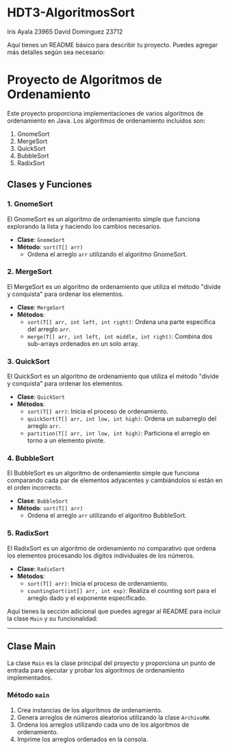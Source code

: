 # HDT3-AlgoritmosSort
Iris Ayala 23965
David Dominguez 23712

Aquí tienes un README básico para describir tu proyecto. Puedes agregar más detalles según sea necesario:

# Proyecto de Algoritmos de Ordenamiento

Este proyecto proporciona implementaciones de varios algoritmos de ordenamiento en Java. Los algoritmos de ordenamiento incluidos son:

1. GnomeSort
2. MergeSort
3. QuickSort
4. BubbleSort
5. RadixSort

## Clases y Funciones

### 1. GnomeSort

El GnomeSort es un algoritmo de ordenamiento simple que funciona explorando la lista y haciendo los cambios necesarios.

- **Clase**: `GnomeSort`
- **Método**: `sort(T[] arr)`
    - Ordena el arreglo `arr` utilizando el algoritmo GnomeSort.

### 2. MergeSort

El MergeSort es un algoritmo de ordenamiento que utiliza el método "divide y conquista" para ordenar los elementos.

- **Clase**: `MergeSort`
- **Métodos**:
    - `sort(T[] arr, int left, int right)`: Ordena una parte específica del arreglo `arr`.
    - `merge(T[] arr, int left, int middle, int right)`: Combina dos sub-arrays ordenados en un solo array.

### 3. QuickSort

El QuickSort es un algoritmo de ordenamiento que utiliza el método "divide y conquista" para ordenar los elementos.

- **Clase**: `QuickSort`
- **Métodos**:
    - `sort(T[] arr)`: Inicia el proceso de ordenamiento.
    - `quickSort(T[] arr, int low, int high)`: Ordena un subarreglo del arreglo `arr`.
    - `partition(T[] arr, int low, int high)`: Particiona el arreglo en torno a un elemento pivote.

### 4. BubbleSort

El BubbleSort es un algoritmo de ordenamiento simple que funciona comparando cada par de elementos adyacentes y cambiándolos si están en el orden incorrecto.

- **Clase**: `BubbleSort`
- **Método**: `sort(T[] arr)`
    - Ordena el arreglo `arr` utilizando el algoritmo BubbleSort.

### 5. RadixSort

El RadixSort es un algoritmo de ordenamiento no comparativo que ordena los elementos procesando los dígitos individuales de los números.

- **Clase**: `RadixSort`
- **Métodos**:
    - `sort(T[] arr)`: Inicia el proceso de ordenamiento.
    - `countingSort(int[] arr, int exp)`: Realiza el counting sort para el arreglo dado y el exponente especificado.


Aquí tienes la sección adicional que puedes agregar al README para incluir la clase `Main` y su funcionalidad:

---

## Clase Main

La clase `Main` es la clase principal del proyecto y proporciona un punto de entrada para ejecutar y probar los algoritmos de ordenamiento implementados.

### Método `main`
1. Crea instancias de los algoritmos de ordenamiento.
2. Genera arreglos de números aleatorios utilizando la clase `ArchivoRW`.
3. Ordena los arreglos utilizando cada uno de los algoritmos de ordenamiento.
4. Imprime los arreglos ordenados en la consola.
